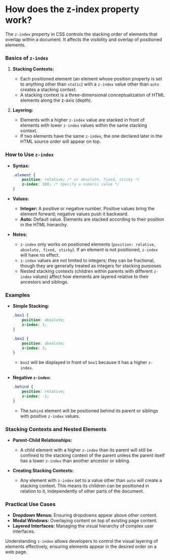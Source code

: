 # How does the z-index property work?

The `z-index` property in CSS controls the stacking order of elements that overlap within a document. It affects the visibility and overlap of positioned elements.

### Basics of `z-index`

1. **Stacking Contexts:**
   - Each positioned element (an element whose position property is set to anything other than `static`) with a `z-index` value other than `auto` creates a stacking context.
   - A stacking context is a three-dimensional conceptualization of HTML elements along the z-axis (depth).

2. **Layering:**
   - Elements with a higher `z-index` value are stacked in front of elements with lower `z-index` values within the same stacking context.
   - If two elements have the same `z-index`, the one declared later in the HTML source order will appear on top.

### How to Use `z-index`

- **Syntax:**
  ```css
  .element {
      position: relative; /* or absolute, fixed, sticky */
      z-index: 100; /* Specify a numeric value */
  }
  ```

- **Values:**
  - **Integer:** A positive or negative number. Positive values bring the element forward; negative values push it backward.
  - **Auto:** Default value. Elements are stacked according to their position in the HTML hierarchy.

- **Notes:**
  - `z-index` only works on positioned elements (`position: relative, absolute, fixed, sticky`). If an element is not positioned, `z-index` will have no effect.
  - `z-index` values are not limited to integers; they can be fractional, though they are generally treated as integers for stacking purposes.
  - Nested stacking contexts (children within parents with different `z-index` values) affect how elements are layered relative to their ancestors and siblings.

### Examples

- **Simple Stacking:**
  ```css
  .box1 {
      position: absolute;
      z-index: 1;
  }
  
  .box2 {
      position: absolute;
      z-index: 2;
  }
  ```
  - `box2` will be displayed in front of `box1` because it has a higher `z-index`.

- **Negative `z-index`:**
  ```css
  .behind {
      position: relative;
      z-index: -1;
  }
  ```
  - The `behind` element will be positioned behind its parent or siblings with positive `z-index` values.

### Stacking Contexts and Nested Elements

- **Parent-Child Relationships:**
  - A child element with a higher `z-index` than its parent will still be confined to the stacking context of the parent unless the parent itself has a lower `z-index` than another ancestor or sibling.

- **Creating Stacking Contexts:**
  - Any element with `z-index` set to a value other than `auto` will create a stacking context. This means its children can be positioned in relation to it, independently of other parts of the document.

### Practical Use Cases

- **Dropdown Menus:** Ensuring dropdowns appear above other content.
- **Modal Windows:** Overlaying content on top of existing page content.
- **Layered Interfaces:** Managing the visual hierarchy of complex user interfaces.

Understanding `z-index` allows developers to control the visual layering of elements effectively, ensuring elements appear in the desired order on a web page.